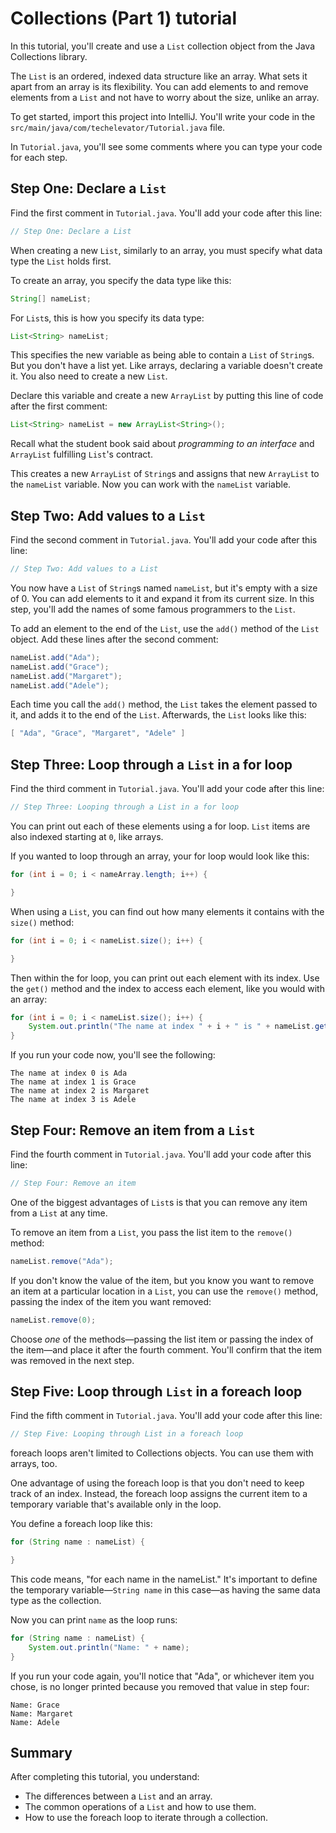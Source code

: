 # Collections (Part 1) tutorial

In this tutorial, you'll create and use a `List` collection object from the Java Collections library.

The `List` is an ordered, indexed data structure like an array. What sets it apart from an array is its flexibility. You can add elements to and remove elements from a `List` and not have to worry about the size, unlike an array.

To get started, import this project into IntelliJ. You'll write your code in the `src/main/java/com/techelevator/Tutorial.java` file.

In `Tutorial.java`, you'll see some comments where you can type your code for each step.

## Step One: Declare a `List`

Find the first comment in `Tutorial.java`. You'll add your code after this line:

```java
// Step One: Declare a List
```

When creating a new `List`, similarly to an array, you must specify what data type the `List` holds first.

To create an array, you specify the data type like this:

```java
String[] nameList;
```

For `List`s, this is how you specify its data type:

```java
List<String> nameList;
```

This specifies the new variable as being able to contain a `List` of `String`s. But you don't have a list yet. Like arrays, declaring a variable doesn't create it. You also need to create a new `List`.

Declare this variable and create a new `ArrayList` by putting this line of code after the first comment:

```java
List<String> nameList = new ArrayList<String>();
```

Recall what the student book said about *programming to an interface* and `ArrayList` fulfilling `List`'s contract.

This creates a new `ArrayList` of `String`s and assigns that new `ArrayList` to the `nameList` variable. Now you can work with the `nameList` variable.

## Step Two: Add values to a `List`

Find the second comment in `Tutorial.java`. You'll add your code after this line:

```java
// Step Two: Add values to a List
```

You now have a `List` of `String`s named `nameList`, but it's empty with a size of 0. You can add elements to it and expand it from its current size. In this step, you'll add the names of some famous programmers to the `List`.

To add an element to the end of the `List`, use the `add()` method of the `List` object. Add these lines after the second comment:

```java
nameList.add("Ada");
nameList.add("Grace");
nameList.add("Margaret");
nameList.add("Adele");
```

Each time you call the `add()` method, the `List` takes the element passed to it, and adds it to the end of the `List`. Afterwards, the `List` looks like this:

```java
[ "Ada", "Grace", "Margaret", "Adele" ]
```

## Step Three: Loop through a `List` in a for loop

Find the third comment in `Tutorial.java`. You'll add your code after this line:

```java
// Step Three: Looping through a List in a for loop
```

You can print out each of these elements using a for loop. `List` items are also indexed starting at `0`, like arrays.

If you wanted to loop through an array, your for loop would look like this:

```java
for (int i = 0; i < nameArray.length; i++) {

}
```

When using a `List`, you can find out how many elements it contains with the `size()` method:

```java
for (int i = 0; i < nameList.size(); i++) {

}
```

Then within the for loop, you can print out each element with its index. Use the `get()` method and the index to access each element, like you would with an array:

```java
for (int i = 0; i < nameList.size(); i++) {
    System.out.println("The name at index " + i + " is " + nameList.get(i));
}
```

If you run your code now, you'll see the following:

```
The name at index 0 is Ada
The name at index 1 is Grace
The name at index 2 is Margaret
The name at index 3 is Adele
```

## Step Four: Remove an item from a `List`

Find the fourth comment in `Tutorial.java`. You'll add your code after this line:

```java
// Step Four: Remove an item
```

One of the biggest advantages of `List`s is that you can remove any item from a `List` at any time.

To remove an item from a `List`, you pass the list item to the `remove()` method:

```java
nameList.remove("Ada");
```

If you don't know the value of the item, but you know you want to remove an item at a particular location in a `List`, you can use the `remove()` method, passing the index of the item you want removed:

```java
nameList.remove(0);
```

Choose *one* of the methods—passing the list item or passing the index of the item—and place it after the fourth comment. You'll confirm that the item was removed in the next step.

## Step Five: Loop through `List` in a foreach loop

Find the fifth comment in `Tutorial.java`. You'll add your code after this line:

```java
// Step Five: Looping through List in a foreach loop
```

foreach loops aren't limited to Collections objects. You can use them with arrays, too.

One advantage of using the foreach loop is that you don't need to keep track of an index. Instead, the foreach loop assigns the current item to a temporary variable that's available only in the loop.

You define a foreach loop like this:

```java
for (String name : nameList) {

}
```

This code means, "for each name in the nameList." It's important to define the temporary variable—`String name` in this case—as having the same data type as the collection.

Now you can print `name` as the loop runs:

```java
for (String name : nameList) {
    System.out.println("Name: " + name);
}
```

If you run your code again, you'll notice that "Ada", or whichever item you chose, is no longer printed because you removed that value in step four:

```
Name: Grace
Name: Margaret
Name: Adele
```

## Summary

After completing this tutorial, you understand:

- The differences between a `List` and an array.
- The common operations of a `List` and how to use them.
- How to use the foreach loop to iterate through a collection.
